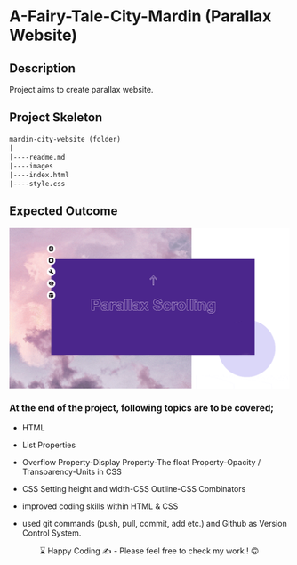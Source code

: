 # A-Fairy-Tale-City-Mardin (Parallax Website)

## Description
Project aims to create parallax website.

## Project Skeleton 

```
mardin-city-website (folder)
|
|----readme.md        
|----images
|----index.html  
|----style.css   
```

## Expected Outcome

![Project Snapshot](parallax.gif)

### At the end of the project, following topics are to be covered;

- HTML 

- List Properties

- Overflow Property-Display Property-The float Property-Opacity / Transparency-Units in CSS

- CSS Setting height and width-CSS Outline-CSS Combinators

- improved coding skills within HTML & CSS

- used git commands (push, pull, commit, add etc.) and Github as Version Control System.

<p align='center'> ⌛ Happy Coding ✍ - Please feel free to check my work ! 🙃 </p>